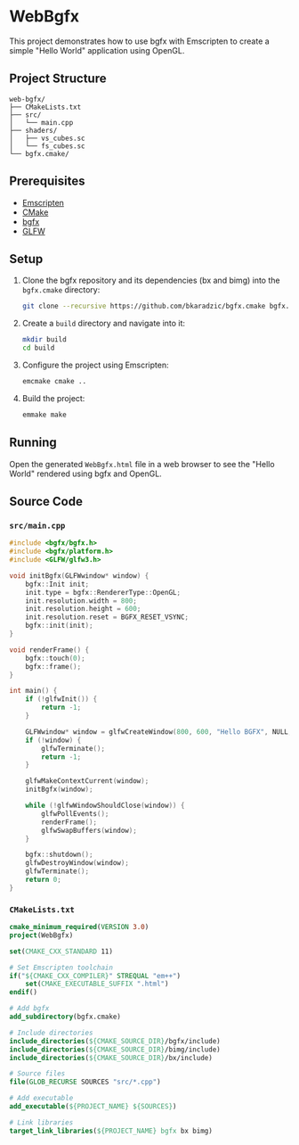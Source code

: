 # WebBgfx

This project demonstrates how to use bgfx with Emscripten to create a simple "Hello World" application using OpenGL.

## Project Structure

```
web-bgfx/
├── CMakeLists.txt
├── src/
│   └── main.cpp
├── shaders/
│   ├── vs_cubes.sc
│   └── fs_cubes.sc
└── bgfx.cmake/
```

## Prerequisites

- [Emscripten](https://emscripten.org/docs/getting_started/downloads.html)
- [CMake](https://cmake.org/download/)
- [bgfx](https://github.com/bkaradzic/bgfx)
- [GLFW](https://www.glfw.org/)

## Setup

1. Clone the bgfx repository and its dependencies (bx and bimg) into the `bgfx.cmake` directory:
    ```sh
    git clone --recursive https://github.com/bkaradzic/bgfx.cmake bgfx.cmake
    ```

2. Create a `build` directory and navigate into it:
    ```sh
    mkdir build
    cd build
    ```

3. Configure the project using Emscripten:
    ```sh
    emcmake cmake ..
    ```

4. Build the project:
    ```sh
    emmake make
    ```

## Running

Open the generated `WebBgfx.html` file in a web browser to see the "Hello World" rendered using bgfx and OpenGL.

## Source Code

### `src/main.cpp`

```cpp
#include <bgfx/bgfx.h>
#include <bgfx/platform.h>
#include <GLFW/glfw3.h>

void initBgfx(GLFWwindow* window) {
    bgfx::Init init;
    init.type = bgfx::RendererType::OpenGL;
    init.resolution.width = 800;
    init.resolution.height = 600;
    init.resolution.reset = BGFX_RESET_VSYNC;
    bgfx::init(init);
}

void renderFrame() {
    bgfx::touch(0);
    bgfx::frame();
}

int main() {
    if (!glfwInit()) {
        return -1;
    }

    GLFWwindow* window = glfwCreateWindow(800, 600, "Hello BGFX", NULL, NULL);
    if (!window) {
        glfwTerminate();
        return -1;
    }

    glfwMakeContextCurrent(window);
    initBgfx(window);

    while (!glfwWindowShouldClose(window)) {
        glfwPollEvents();
        renderFrame();
        glfwSwapBuffers(window);
    }

    bgfx::shutdown();
    glfwDestroyWindow(window);
    glfwTerminate();
    return 0;
}
```

### `CMakeLists.txt`

```cmake
cmake_minimum_required(VERSION 3.0)
project(WebBgfx)

set(CMAKE_CXX_STANDARD 11)

# Set Emscripten toolchain
if("${CMAKE_CXX_COMPILER}" STREQUAL "em++")
    set(CMAKE_EXECUTABLE_SUFFIX ".html")
endif()

# Add bgfx
add_subdirectory(bgfx.cmake)

# Include directories
include_directories(${CMAKE_SOURCE_DIR}/bgfx/include)
include_directories(${CMAKE_SOURCE_DIR}/bimg/include)
include_directories(${CMAKE_SOURCE_DIR}/bx/include)

# Source files
file(GLOB_RECURSE SOURCES "src/*.cpp")

# Add executable
add_executable(${PROJECT_NAME} ${SOURCES})

# Link libraries
target_link_libraries(${PROJECT_NAME} bgfx bx bimg)
```
